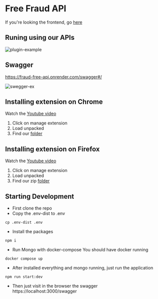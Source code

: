 # Free Fraud API

If you're looking the frontend, go [here](https://github.com/HackYeahKabanosy/fraud-free-webapp)

## Runing using our APIs
![plugin-example](https://github.com/user-attachments/assets/e76c45aa-f36a-4fe9-96d1-3f8f362ca378)

## Swagger
https://fraud-free-api.onrender.com/swagger#/

![swegger-ex](https://github.com/user-attachments/assets/5a6fb570-9997-412b-bc45-e38fad9ab711)

## Installing extension on Chrome

Watch the [Youtube video](https://youtu.be/dTMOsUeuzEg)
1. Click on manage extension
2. Load unpacked
3. Find our [folder](https://github.com/HackYeahKabanosy/fraudfree/tree/main/browser_plugin/mozilla)

## Installing extension on Firefox

Watch the [Youtube video](https://youtu.be/g39z8EUkI6Y)

1. Click on manage extension
2. Load unpacked
3. Find our zip [folder](https://github.com/HackYeahKabanosy/fraudfree/tree/main/browser_plugin/mozilla)


## Starting Development

- First clone the repo
- Copy the .env-dist to .env

```
cp .env-dist .env
```

- Install the packages

```
npm i
```

- Run Mongo with docker-compose
  You should have docker running

```
docker compose up
```

- After installed everything and mongo running, just run the application

```
npm run start:dev
```

- Then just visit in the browser the swagger
  https://localhost:3000/swagger
